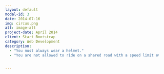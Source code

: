 ```yaml
---
layout: default
modal-id: 3
date: 2014-07-16
img: circus.png
alt: image-alt
project-date: April 2014
client: Start Bootstrap
category: Web Development
description:
  - "You must always wear a helmet."
  - "You are not allowed to ride on a shared road with a speed limit over 60km/h."


---
```

